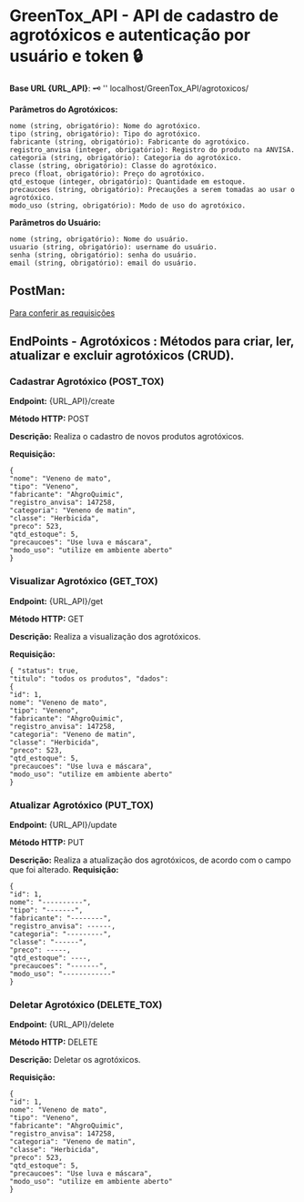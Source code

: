 # GreenTox_API - API de cadastro de agrotóxicos e autenticação por usuário e token 🔒

**Base URL {URL_API}**: 🗝️
'' localhost/GreenTox_API/agrotoxicos/

**Parâmetros do Agrotóxicos:**
```
nome (string, obrigatório): Nome do agrotóxico.
tipo (string, obrigatório): Tipo do agrotóxico.
fabricante (string, obrigatório): Fabricante do agrotóxico.
registro_anvisa (integer, obrigatório): Registro do produto na ANVISA.
categoria (string, obrigatório): Categoria do agrotóxico.
classe (string, obrigatório): Classe do agrotóxico.
preco (float, obrigatório): Preço do agrotóxico.
qtd_estoque (integer, obrigatório): Quantidade em estoque.
precaucoes (string, obrigatório): Precauções a serem tomadas ao usar o agrotóxico.
modo_uso (string, obrigatório): Modo de uso do agrotóxico.
```
**Parâmetros do Usuário:**
```
nome (string, obrigatório): Nome do usuário.
usuario (string, obrigatório): username do usuário.
senha (string, obrigatório): senha do usuário.
email (string, obrigatório): email do usuário.
```

## PostMan:	
[Para conferir as requisições](https://time-agro.postman.co/workspace/Time-Agro-Workspace~d86c2b54-15ca-4d00-8734-c9b9df7f101a/collection/36432648-5e45dcb6-905c-4200-9b3d-985bcf389de6?action=share&creator=36432648) 


## **EndPoints - Agrotóxicos** : Métodos para criar, ler, atualizar e excluir agrotóxicos (CRUD).
### Cadastrar Agrotóxico (POST_TOX)
**Endpoint:** {URL_API}/create

**Método HTTP:** POST

**Descrição:** Realiza o cadastro de novos produtos agrotóxicos.

**Requisição:**
```
{ 
"nome": "Veneno de mato",
"tipo": "Veneno",
"fabricante": "AhgroQuimic",
"registro_anvisa": 147258,
"categoria": "Veneno de matin",
"classe": "Herbicida",
"preco": 523,
"qtd_estoque": 5,
"precaucoes": "Use luva e máscara",
"modo_uso": "utilize em ambiente aberto"
}
```

### Visualizar Agrotóxico (GET_TOX)
**Endpoint:** {URL_API}/get

**Método HTTP:** GET

**Descrição:** Realiza a visualização dos agrotóxicos.

**Requisição:**
```
{ "status": true,
"titulo": "todos os produtos", "dados": 
{
"id": 1,
nome": "Veneno de mato",
"tipo": "Veneno",
"fabricante": "AhgroQuimic",
"registro_anvisa": 147258,
"categoria": "Veneno de matin",
"classe": "Herbicida",
"preco": 523,
"qtd_estoque": 5,
"precaucoes": "Use luva e máscara",
"modo_uso": "utilize em ambiente aberto"
}
```
### Atualizar Agrotóxico (PUT_TOX)
**Endpoint:** {URL_API}/update

**Método HTTP:** PUT

**Descrição:** Realiza a atualização dos agrotóxicos, de acordo com o campo que foi alterado.
**Requisição:**
```
{
"id": 1,
nome": "----------",
"tipo": "-------",
"fabricante": "--------",
"registro_anvisa": ------,
"categoria": "---------",
"classe": "------",
"preco": -----,
"qtd_estoque": ----,
"precaucoes": "-------",
"modo_uso": "------------" 
}
```

### Deletar Agrotóxico (DELETE_TOX)
**Endpoint:** {URL_API}/delete

**Método HTTP:** DELETE

**Descrição:** Deletar os agrotóxicos.

**Requisição:**

```
{
"id": 1,
nome": "Veneno de mato",
"tipo": "Veneno",
"fabricante": "AhgroQuimic",
"registro_anvisa": 147258,
"categoria": "Veneno de matin",
"classe": "Herbicida",
"preco": 523,
"qtd_estoque": 5,
"precaucoes": "Use luva e máscara",
"modo_uso": "utilize em ambiente aberto"
}
```


